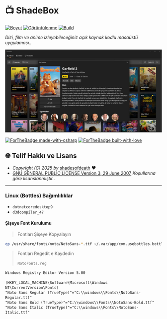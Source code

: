 # 📺 ShadeBox

[![Boyut](https://img.shields.io/github/repo-size/shadesofdeath/ShadeBox?logo=git&logoColor=white&label=Boyut)](#)
[![Görüntülenme](https://hits.seeyoufarm.com/api/count/incr/badge.svg?url=https://github.com/shadesofdeath/ShadeBox&title=Görüntülenme)](#)
[![Build](https://github.com/shadesofdeath/ShadeBox/actions/workflows/build.yml/badge.svg)](https://github.com/shadesofdeath/KekikStream/actions/workflows/build.yml)

*Dizi, film ve anime izleyebileceğiniz açık kaynak kodlu masaüstü uygulaması..*

[![SS](https://github.com/shadesofdeath/ShadeBox/raw/main/.github/images/SS.jpg?raw=True)](https://github.com/shadesofdeath/ShadeBox/releases/tag/latest)

[![ForTheBadge made-with-csharp](https://ForTheBadge.com/images/badges/made-with-c-sharp.svg)](https://learn.microsoft.com/dotnet/csharp/)
[![ForTheBadge built-with-love](https://ForTheBadge.com/images/badges/built-with-love.svg)](https://GitHub.com/ShadeBox/)

## 🌐 Telif Hakkı ve Lisans

* *Copyright (C) 2025 by* [shadesofdeath](https://github.com/shadesofdeath) ❤️️
* [GNU GENERAL PUBLIC LICENSE Version 3, 29 June 2007](https://github.com/shadesofdeath/ShadeBox/blob/main/LICENSE) *Koşullarına göre lisanslanmıştır..*

***

### Linux (Bottles) Bağımlılıklar

- `dotnetcoredesktop9`
- `d3dcompiler_47`

#### Şişeye Font Kurulumu

> Fontları Şişeye Kopyalayın
```bash
cp /usr/share/fonts/noto/NotoSans-*.ttf ~/.var/app/com.usebottles.bottles/data/bottles/bottles/ShadeBox/drive_c/windows/Fonts/.
```

> Fontları Regedit e Kaydedin
> 
> `NotoFonts.reg`
```reg
Windows Registry Editor Version 5.00

[HKEY_LOCAL_MACHINE\Software\Microsoft\Windows NT\CurrentVersion\Fonts]
"Noto Sans Regular (TrueType)"="C:\\windows\\Fonts\\NotoSans-Regular.ttf"
"Noto Sans Bold (TrueType)"="C:\\windows\\Fonts\\NotoSans-Bold.ttf"
"Noto Sans Italic (TrueType)"="C:\\windows\\Fonts\\NotoSans-Italic.ttf"
```
